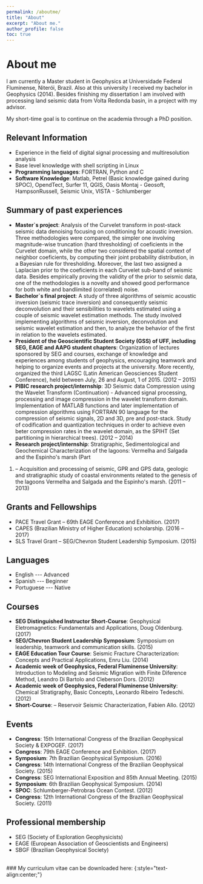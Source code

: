 ```yaml
---
permalink: /aboutme/
title: "About"
excerpt: "About me."
author_profile: false
toc: true
---
```


# About me

I am currently a Master student in Geophysics at Universidade Federal Fluminense, Niterói, Brazil. 
Also at this university I received my bachelor in Geophysics (2014). Besides finishing
my dissertation I am involved with processing land seismic data from Volta Redonda basin, in
a project with my advisor.

My short-time goal is to continue on the academia through a PhD position. 

## Relevant Information

  * Experience in the field of digital signal processing and multiresolution analysis
  * Base level knowledge with shell scripting 	in Linux
  * **Programming languages**: FORTRAN, Python and C
  * **Software Knowledge**: Matlab, Petrel (Basic knowledge gained during SPOC), OpendTect, Surfer 11, QGIS, Oasis Montaj - Geosoft, HampsonRussell, Seismic Unix, VISTA - Schlumberger

## Summary of past experiences

  * **Master`s project**: Analysis of the Curvelet transform in post-stack seismic data
denoising focusing on conditioning for acoustic inversion. Three methodologies were
compared, the simpler one involving magnitude-wise truncation (hard thresholding) of
coeficients in the Curvelet domain, while the other two considered the spatial context
of neighbor coeficients, by computing their joint probability distribution, in a Bayesian rule for thresholding. Moreover, the last two
assigned a Laplacian prior to the coeficients in each Curvelet sub-band of seismic data.
Besides empirically proving the validity of the prior to seismic data, one of the
methodologies is a novelty and showed good performance for both white and bandlimited
(correlated) noise.
  * **Bachelor`s final project**: A study of three algorithms of seismic acoustic inversion (seismic trace inversion) and consequently seismic deconvolution and their sensibilities
to wavelets estimated using a couple of seismic wavelet estimation methods. The study
involved implementing algorithms of seismic inversion, deconvolution and seismic
wavelet estimation and then, to analyze the behavior of the first in relation to the
wavelets estimated.
  * **President of the Geoscientific Student Society (GSS) of UFF, including SEG,
EAGE and AAPG student chapters**: Organization of lectures sponsored by SEG
and courses, exchange of knowledge and experiences among students of geophysics,
encouraging teamwork and helping to organize events and projects at the university.
More recently, organized the third LAGSC (Latin American Geosciences Student
Conference), held between July, 26 and August, 1 of 2015. (2012 – 2015)
  * **PIBIC research project/internship**: 3D Seismic data Compression using the Wavelet
Transform (Continuation) - Advanced signal processing,
processing and image compression in the wavelet transform domain. Implementation
of MATLAB functions and later implementation of compression algorithms using
FORTRAN 90 language for the compression of seismic signals, 2D and 3D, pre and
post-stack. Study of codification and quantization techniques in order to achieve even
beter compression rates in the wavelet domain, as the SPIHT (Set partitioning in
hierarchical trees). (2012 – 2014)
  * **Research project/internship**: Stratigraphic, Sedimentological and Geochemical
Characterization of the lagoons: Vermelha and Salgada and the Espinho's marsh (Part
1) – Acquisition and processing of seismic, GPR and GPS data, geologic and
stratigraphic study of coastal environments related to the genesis of the lagoons
Vermelha and Salgada and the Espinho's marsh. (2011 – 2013)  

## Grants and Fellowships

  * PACE Travel Grant – 69th EAGE Conference and Exhibition. (2017)
  * CAPES (Brazilian Ministry of Higher Education) scholarship. (2016 –2017)
  * SLS Travel Grant – SEG/Chevron Student Leadership Symposium. (2015)
	
## Languages 

  * English --- Advanced
  * Spanish --- Beginner
  * Portuguese --- Native
  
## Courses

  * **SEG Distinguished Instructor Short-Course**: Geophysical Eletromagnetics:
Fundamentals and Applications, Doug Oldenburg. (2017)
  * **SEG/Chevron Student Leadership Symposium**: Symposium on leadership,
teamwork and communication skills. (2015)
  * **EAGE Education Tour Course**: Seismic Fracture Characterization: Concepts and
Practical Applications, Enru Liu. (2014)
  * **Academic week of Geophysics, Federal Fluminense University**: Introduction to
Modeling and Seismic Migration with Finite Diference Method, Leandro Di Bartolo
and Cleberson Dors. (2012)
  * **Academic week of Geophysics, Federal Fluminense University**: Chemical
Stratigraphy, Basic Concepts, Leonardo Ribeiro Tedeschi. (2012)
  * **Short-Course**: – Reservoir Seismic Characterization, Fabien Allo. (2012)
  
## Events

  * **Congress**: 15th International Congress of the Brazilian Geophysical Society &
EXPOGEF. (2017)
  * **Congress**: 79th EAGE Conference and Exhibition. (2017)
  * **Symposium**: 7th Brazilian Geophysical Symposium. (2016)
  * **Congress**: 14th International Congress of the Brazilian Geophysical Society. (2015)
  * **Congress**: SEG International Exposition and 85th Annual Meeting. (2015)
  * **Symposium**: 6th Brazilian Geophysical Symposium. (2014)
  * **SPOC**: Schlumberger-Petrobras Ocean Contest. (2012)
  * **Congress**: 12th International Congress of the Brazilian Geophysical Society. (2011)
  
## Professional membership

  * SEG (Society of Exploration Geophysicists)
  * EAGE (European Association of Geoscientists and Engineers)
  * SBGF (Brazilian Geophysical Society)



<br/>  
### My curriculum vitae can be downloaded here: 
{:style="text-align:center;"}

<p style="text-align:center"><a href="/Victor-M-Gomes.github.io/assets/CV/Victor_Martins_Gomes_Curriculum.pdf" download="victorcurriculum.pdf"><i class="far fa-fw fa-arrow-alt-circle-down fa-3x" aria-hidden="true"></i></a></p>




